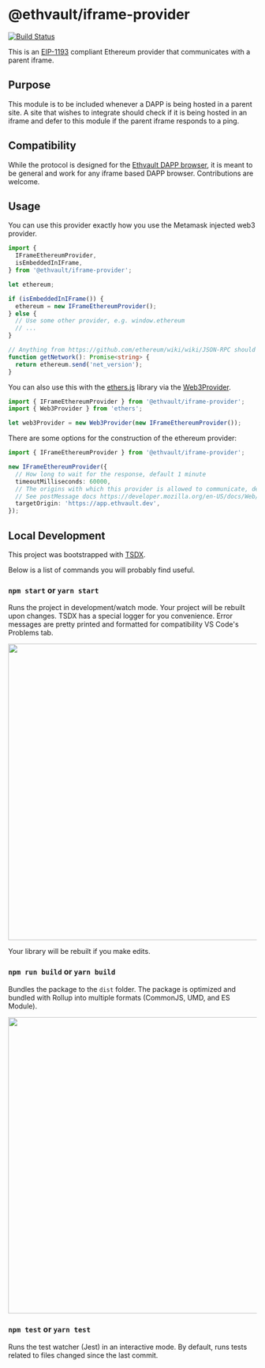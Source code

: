 # @ethvault/iframe-provider

[![Build Status](https://travis-ci.org/ethvault/iframe-provider.svg?branch=master)](https://travis-ci.org/ethvault/iframe-provider)

This is an [EIP-1193](https://github.com/ethereum/EIPs/blob/master/EIPS/eip-1193.md) compliant Ethereum provider that
communicates with a parent iframe.

## Purpose

This module is to be included whenever a DAPP is being hosted in a parent site. A site that wishes to integrate
should check if it is being hosted in an iframe and defer to this module if the parent iframe responds to a ping.

## Compatibility

While the protocol is designed for the [Ethvault DAPP browser](https://app.ethvault.dev), it is meant to be general
and work for any iframe based DAPP browser. Contributions are welcome.

## Usage

You can use this provider exactly how you use the Metamask injected web3 provider.

```typescript
import {
  IFrameEthereumProvider,
  isEmbeddedInIFrame,
} from '@ethvault/iframe-provider';

let ethereum;

if (isEmbeddedInIFrame()) {
  ethereum = new IFrameEthereumProvider();
} else {
  // Use some other provider, e.g. window.ethereum
  // ...
}

// Anything from https://github.com/ethereum/wiki/wiki/JSON-RPC should be supported
function getNetwork(): Promise<string> {
  return ethereum.send('net_version');
}
```

You can also use this with the [ethers.js](https://github.com/ethers-io/ethers.js) library
via the [Web3Provider](https://docs.ethers.io/ethers.js/html/api-providers.html#web3provider-inherits-from-jsonrpcprovider).

```typescript
import { IFrameEthereumProvider } from '@ethvault/iframe-provider';
import { Web3Provider } from 'ethers';

let web3Provider = new Web3Provider(new IFrameEthereumProvider());
```

There are some options for the construction of the ethereum provider:

```typescript
import { IFrameEthereumProvider } from '@ethvault/iframe-provider';

new IFrameEthereumProvider({
  // How long to wait for the response, default 1 minute
  timeoutMilliseconds: 60000,
  // The origins with which this provider is allowed to communicate, default '*'
  // See postMessage docs https://developer.mozilla.org/en-US/docs/Web/API/Window/postMessage
  targetOrigin: 'https://app.ethvault.dev',
});
```

## Local Development

This project was bootstrapped with [TSDX](https://github.com/jaredpalmer/tsdx).

Below is a list of commands you will probably find useful.

### `npm start` or `yarn start`

Runs the project in development/watch mode. Your project will be rebuilt upon changes. TSDX has a special logger for you convenience. Error messages are pretty printed and formatted for compatibility VS Code's Problems tab.

<img src="https://user-images.githubusercontent.com/4060187/52168303-574d3a00-26f6-11e9-9f3b-71dbec9ebfcb.gif" width="600" />

Your library will be rebuilt if you make edits.

### `npm run build` or `yarn build`

Bundles the package to the `dist` folder.
The package is optimized and bundled with Rollup into multiple formats (CommonJS, UMD, and ES Module).

<img src="https://user-images.githubusercontent.com/4060187/52168322-a98e5b00-26f6-11e9-8cf6-222d716b75ef.gif" width="600" />

### `npm test` or `yarn test`

Runs the test watcher (Jest) in an interactive mode.
By default, runs tests related to files changed since the last commit.
